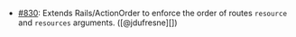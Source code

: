 * [#830](https://github.com/rubocop/rubocop-rails/pull/830): Extends Rails/ActionOrder to enforce the order of routes `resource` and `resources` arguments. ([@jdufresne][])
